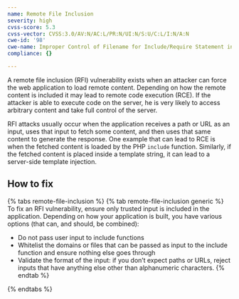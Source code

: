```yaml
---
name: Remote File Inclusion
severity: high
cvss-score: 5.3
cvss-vector: CVSS:3.0/AV:N/AC:L/PR:N/UI:N/S:U/C:L/I:N/A:N
cwe-id: '98'
cwe-name: Improper Control of Filename for Include/Require Statement in PHP Program
compliance: {}

---            
```


A remote file inclusion (RFI) vulnerability exists when an attacker can force the web application to load remote content. Depending on how the remote content is included it may lead to remote code execution (RCE). If the attacker is able to execute code on the server, he is very likely to access arbitrary content and take full control of the server.

RFI attacks usually occur when the application receives a path or URL as an input, uses that input to fetch some content, and then uses that same content to generate the response. 
One example that can lead to RCE is when the fetched content is loaded by the PHP `include` function. Similarly, if the fetched content is placed inside a template string, it can lead to a server-side template injection.

## How to fix

{% tabs remote-file-inclusion %}
{% tab remote-file-inclusion generic %}
To fix an RFI vulnerability, ensure only trusted input is included in the application. Depending on how your application is built, you have various options (that can, and should, be combined):
- Do not pass user input to include functions
- Whitelist the domains or files that can be passed as input to the include function and ensure nothing else goes through
- Validate the format of the input: if you don’t expect paths or URLs, reject inputs that have anything else other than alphanumeric characters.
{% endtab %}

{% endtabs %}
